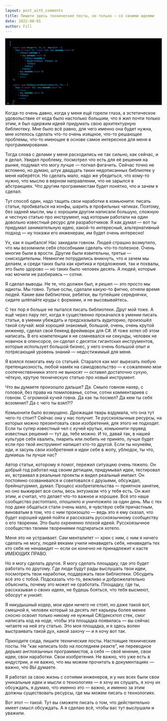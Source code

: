 ```yaml
---
layout: post_with_comments
title: Пишите здесь технические посты, но только — со своими идеями
date: 2022-08-01
author: Fill
---
```



![img](preview.png)

Когда-то очень давно, когда у меня ещё горели глаза, а эстетическое удовольствие от кода было настолько большим, что я жил почти только этим, я был одержим идеей придумать свою архитектурную библиотеку. Мне было всё равно, для чего именно она будет нужна, мне хотелось сделать что-то очень изящное, что-то решающее проблемы, что-то имеющее в основе самое интересное для меня в программировании. 

Тогда слова с делами у меня расходились не так сильно, как сейчас, и я делал. Увидел проблему, посмотрел что есть для её решения на рынке, подумал что могу лучше — погнал фигачить. Сейчас точно не вспомню, но думаю, штук двадцать таких недописанных библиотек у меня наберётся. Но сделать мало, надо же убедиться, что кому-то нужно, что мыслю в верном направлении, что не зарылся в абстракциях. Что другим программистам будет понятно, что и зачем я сделал. 

Тут способ один, надо тащить свои наработки в комьюнити: писать статьи, пробиваться на конфы, шарить в профильных чатиках. Поэтому, без задней мысли, мы с хорошим другом написали большую, сложную и честную статью про инструмент, над которым работали на один довольно известный ресурс для разработчиков. Я как думал — вот ты придумал занимательную идею, какой-то интересный, альтернативный подход — ну покажи его инженерам, им будет очень интересно! 

Ух, как я ошибался! Нас закидали говном. Людей страшно возмутило, что мы возомнили себя способными сделать что-то полезное. Очень многие были в ярости. Другие были язвительны, третьи — снисходительны. Немногие потрудились вникнуть, что и зачем мы делаем, и среди таких была как критика и предложения, так и похвалы, это было здорово — но таких было человек десять. А людей, которые нас мочили не разбираясь — сотни.

Я сделал выводы. Не те, что должен был, я решил — это просто мы идиоты. Мы говно. Тупые ослы, сделали какую-то фигню, отняли время людей. Какие вам библиотеки, ребятки, вы тупейшие середнячки, сидите шлёпайте круды с формами, и не высовывайтесь.

С тех пор я больше не пытался писать библиотеки. Друг мой тоже. А ещё через пару лет, когда я существенно прокачался в умении писать статьи, в умении убеждать и предсказывать аудиторию, произошёл такой случай: мой хороший знакомый, большой, очень, очень крутой инженер, сделал свой бекенд фреймворк для C#. И тоже хотел об этом написать. В его компетенции я не сомневался ни секунды, человек не новичок в опенсорсе, он сделал с десяток гигантских инструментов, которые использует большой бизнес, у него очень большой опыт и потрясающий уровень знаний — недостижимый для меня. 

Я взялся помогать ему со статьей. Старался как мог вырезать любую претенциозность, любой намёк на самодовольство — к сожалению мои соотечественники этого не выносят — оставил достаточно сухую, чёткую, крутую техническую статью про новый инструмент.

Что вы думаете произошло дальше? Да. Смыло говном нахер, с головой, без права на помилованье, сотни, сотни комментариев с говном. С огромной кучей говна. Да как ты посмел? Да кем ты себя возомнил? Да с чего ты взял?!?

Комьюнити было возмущено. Дрожащая тварь вздумала, что она тут чего-то стоит? Сейчас она у нас получит. Те русскоязычные ресурсы, на которых можно презентовать свои изобретения, для этого не подходят. Если ты супер известный чел с кучей крутых, комьюнити-прувед известных решений — тут да, тебе можно. И то, давай так, в нашей культуре себя хвалить, пиарить или любить не принято, лучше будет если про твой инструмент напишет кто-то другой. Если ты ноунейм, иди, и засунь свои изобретения и идеи себе в жопу, ублюдок, ты что, думаешь ты лучше нас? 

Автор статьи, которому я помог, пережил ситуацию очень тяжело. Он добрый год работал над своим детищем, придумывал идеи, тестировал их, встраивал в реальные проекты и видел реальный импакт. Он постоянно созванивался и советовался с друзьями, обсуждал, брейнштурмил, думал. Процесс изобретательства — приятное занятие, но оно выжирает все силы, весь энтузиазм что у тебя есть. Он жил этим, и считал, что делает что-то важное и хорошее. Всё это наше сообщество растоптало, опошлило и уничтожило за один день. Мы с тех пор даже общаться стали очень мало, я чувствую себя причастным, виноватым в том, что с ним произошло — ведь это я ему сказал, что будет хорошей идеей пойти и рассказать русскоязычному сообществу о его творении. Это было охрененно плохой идеей. Русскоязычное сообщество твоими творениями подтираться хотело.

Меня это не устраивает. Сам менталитет — хрен с ним, с ним я ничего сделать не могу, людей веками учили ненавидеть себя, ненавидеть тех кто себя не ненавидит — если он конечно не принадлежит к касте ИМЕЮЩИХ ПРАВО. 

Но я могу сделать другое. Я могу сделать площадку, где это будет работать по другому. Где люди будут рады выслушать твои идеи, посмотреть твои наработки, поддержать твои библиотеки. Обсудить всё это с тобой. Подсказать что-то, вежливо и доброжелательно объяснить, почему это может не сработать. Площадку, где ты, рассказывая о своих идеях, не будешь бояться, что тебя высмеют, обосрут и унизят.

Я никудышный кодер, мои идеи ничего не стоят, но даже такой вот, смешной я, человек который за десять лет карьеры более менее сносно освоил только никому не нужный C#/дексктоп стек, смог написать код на ноде, чтобы эта площадка появилась — вы сейчас читаете на ней эту статью. Это моя площадка, и я здесь волен выстраивать такой дух, какой захочу — и я хочу вот так.

Приходите сюда, пишите технические посты. Настоящие технические посты. Не "как написать todo на последнем реакте", не переводное дерьмо англоязычных программистов, а себя — своё мнение, свои идеи, свои наработки. Свои изобретения. Не важно, что уже есть в индустрии, и не важно, что мы можем прочитать в документациях — важно, что ВЫ думаете. 

Я работал за свою жизнь с сотнями инженеров, и у них всех были свои уникальные идеи и мысли о технологиях — я хочу их слушать, я хочу их обсуждать, я думаю, что именно это — важно, и именно за этим должны существовать ресурсы, где мы можем писать о технологиях. 

Вот этот — такой. Тут вы сможете писать о том, что действительно имеет смысл обсуждать. А я сделаю всё, чтобы вас тут выслушали и уважили. 


